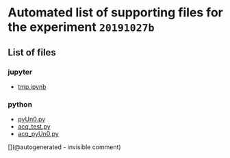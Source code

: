 # Automated list of supporting files for the __experiment `20191027b`__

## List of files

### jupyter

* [tmp.ipynb](/tmp.ipynb)


### python

* [pyUn0.py](/matty/20191027b/pyUn0.py)
* [acq_test.py](/matty/20191027b/acq_test.py)
* [acq_pyUn0.py](/matty/20191027b/acq_pyUn0.py)


[](@autogenerated - invisible comment)